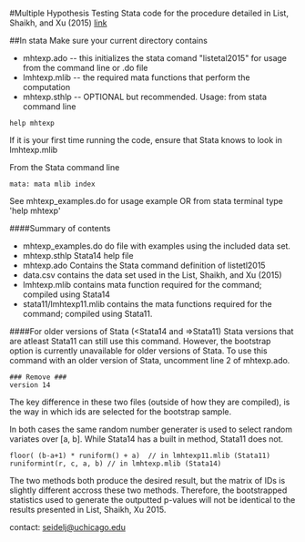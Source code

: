 #Multiple Hypothesis Testing
Stata code for the procedure detailed in List, Shaikh, and Xu (2015)
[link](https://ideas.repec.org/p/feb/artefa/00402.html)

##In stata 
Make sure your current directory contains
* mhtexp.ado -- this initializes the stata comand "listetal2015" for usage from the command line or .do file
* lmhtexp.mlib -- the required mata functions that perform the computation
* mhtexp.sthlp -- OPTIONAL but recommended.  Usage: from stata command line
```
help mhtexp
```
If it is your first time running the code, ensure that Stata knows to look in lmhtexp.mlib

From the Stata command line
```
mata: mata mlib index
```
See mhtexp_examples.do for usage example OR from stata terminal type 'help mhtexp'


####Summary of contents

* mhtexp_examples.do do file with examples using the included data set.
* mhtexp.sthlp  Stata14 help file
* mhtexp.ado Contains the Stata command definition of listetl2015
* data.csv contains the data set used in the List, Shaikh, and Xu (2015)
* lmhtexp.mlib contains mata function required for the command; compiled using Stata14
* stata11/lmhtexp11.mlib contains the mata functions required for the command; compiled using Stata11.

####For older versions of Stata (<Stata14 and =>Stata11)
Stata versions that are atleast Stata11 can still use this command.  However, the bootstrap option is currently unavailable for older versions of Stata.  To use this command with an older version of Stata, uncomment line 2 of mhtexp.ado.

```
### Remove ###
version 14
```

The key difference in these two files (outside of how they are compiled), is the way in which ids are selected for the bootstrap sample.

In both cases the same random number generater is used to select random variates over [a, b].  While Stata14 has a built in method, Stata11 does not.
```
floor( (b-a+1) * runiform() + a)  // in lmhtexp11.mlib (Stata11)
runiformint(r, c, a, b) // in lmhtexp.mlib (Stata14)
```
The two methods both produce the desired result, but the matrix of IDs is slightly different accross these two methods.  Therefore, the bootstrapped statistics used to generate the outputted p-values will not be identical to the results presented in List, Shaikh, Xu 2015.

contact: seidelj@uchicago.edu
